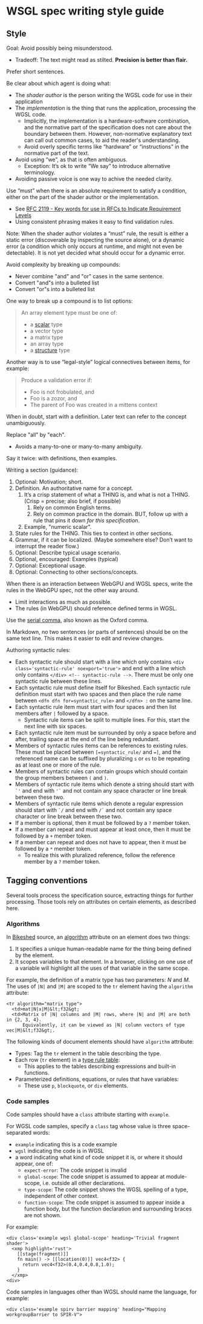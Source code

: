 # WSGL spec writing style guide

## Style

Goal:  Avoid possibly being misunderstood.
*   Tradeoff: The text might read as stilted.  **Precision is better than flair.**

Prefer short sentences.

Be clear about which agent is doing what:
*   The _shader author_ is the person writing the WGSL code for use in their application
*   The _implementation_ is the thing that runs the application, processing the WGSL code.
    *   Implicitly, the implementation is a hardware-software combination, and the
        normative part of the specification does not care about the boundary between them.
        However, non-normative explanatory text can call out common cases, to aid the
        reader's understanding.
    *   Avoid overly specific terms like “hardware” or “instructions” in the normative
        part of the text.
*   Avoid using “we”, as that is often ambiguous.
    *   Exception: It’s ok to write “We say” to introduce alternative terminology.
*   Avoiding passive voice is one way to achive the needed clarity.

Use “must” when there is an absolute requirement to satisfy a condition, either on the part of
the shader author or the implementation.
*   See  [RFC 2119 - Key words for use in RFCs to Indicate Requirement Levels](https://tools.ietf.org/html/rfc2119)
*   Using consistent phrasing makes it easy to find validation rules.

Note:  When the shader author violates a “must” rule,
the result is either a static error (discoverable by inspecting the source alone),
or a dynamic error (a condition which only occurs at runtime, and might not even be detectable).
It is not yet decided what should occur for a dynamic error.

Avoid complexity by breaking up compounds:
*   Never combine "and" and "or" cases in the same sentence.
*   Convert "and"s into a bulleted list
*   Convert "or"s into a bulleted list

One way to break up a compound is to list options:

> An array element type must be one of:
> *   a [scalar](https://gpuweb.github.io/gpuweb/wgsl.html#scalar) type
> *   a vector type
> *   a matrix type
> *   an array type
> *   a [structure](https://gpuweb.github.io/gpuweb/wgsl.html#structure) type

Another way is to use “legal-style” logical connectives between items, for example:

> Produce a validation error if:
> *   Foo is not frobulated, and
> *   Foo is a zozor, and
> *   The parent of Foo was created in a mittens context

When in doubt, start with a definition.
Later text can refer to the concept unambiguously.

Replace "all" by "each".
*   Avoids a many-to-one or many-to-many ambiguity.

Say it twice: with definitions, then examples.

Writing a section (guidance):
1. Optional: Motivation; short.
2. Definition.  An authoritative name for a concept.
    1. It’s a crisp statement of what a THING is, and what is not a THING. (Crisp = precise; also brief, if possible)
        1. Rely on common English terms.
        2. Rely on common practice in the domain. BUT, follow up with a rule that pins it down _for this specification_.
    2. Example, "numeric scalar".
3. State rules for the THING.  This ties to context in other sections.
4. Grammar, if it can be localized.  (Maybe somewhere else? Don’t want to interrupt the reader flow.)
5. Optional: Describe typical usage scenario.
6. Optional, encouraged: Examples (typical)
7. Optional: Exceptional usage.
8. Optional: Connecting to other sections/concepts.

When there is an interaction between WebGPU and WGSL specs,
write the rules in the WebGPU spec, not the other way around.
*   Limit interactions as much as possible.
*   The rules (in WebGPU) should reference defined terms in WGSL.

Use the [serial comma](https://en.wikipedia.org/wiki/Serial_comma), also known as the Oxford comma.

In Markdown, no two sentences (or parts of sentences) should be on the same text line.
This makes it easier to edit and review changes.

Authoring syntactic rules:
* Each syntactic rule should start with a line which only contains `` <div class='syntactic-rule' noexport='true'> ``
and end with a line which only contains `` </div> <!-- syntactic-rule --> ``. There must be only one
syntactic rule between these lines.
* Each syntactic rule must define itself for Bikeshed. Each syntactic rule definition must start with two spaces
and then place the rule name between `` <dfn dfn for=syntactic_rule> `` and `` </dfn> : `` on the same line.
* Each syntactic rule item must start with four spaces and then list members after `` | `` followed by a space.
    * Syntactic rule items can be split to multiple lines. For this, start the next line with six spaces.
* Each syntactic rule item must be surrounded by only a space before and after,
trailing space at the end of the line being redundant.
* Members of syntactic rules items can be references to existing rules. These must be placed between
`` [=syntactic_rule/ `` and `` =] ``, and the referenced name can be suffixed by pluralizing `` s `` or `` es ``
to be repeating as at least one or more of the rule.
* Members of syntactic rules can contain groups which should contain the group members between `` ( `` and `` ) ``.
* Members of syntactic rule items which denote a string should start with `` `' ``
and end with `` '` `` and not contain any space character or line break between these two.
* Members of syntactic rule items which denote a regular expression should start with `` `/ ``
and end with `` /` `` and not contain any space character or line break between these two.
* If a member is optional, then it must be followed by a `` ? `` member token.
* If a member can repeat and must appear at least once, then it must be followed by a `` + `` member token.
* If a member can repeat and does not have to appear, then it must be followed by a `` * `` member token.
    * To realize this with pluralized reference, follow the reference member by a `` ? `` member token.

## Tagging conventions

Several tools process the specification source, extracting things for further processing.
Those tools rely on attributes on certain elements, as described here.

### Algorithms

In [Bikeshed][] source, an [algorithm](https://tabatkins.github.io/bikeshed/#algorithms)
attribute on an element does two things:

1. It specifies a unique human-readable name for the thing being defined by the element.
1. It scopes variables to that element. In a browser, clicking on one use of a variable
    will highlight all the uses of that variable in the same scope.

For example, the definition of a matrix type has two parameters: _N_ and _M_.
The uses of `|N|` and `|M|` are scoped to the `tr` element having the `algorithm` attribute:

    <tr algorithm="matrix type">
      <td>mat|N|x|M|&lt;f32&gt;
      <td>Matrix of |N| columns and |M| rows, where |N| and |M| are both in {2, 3, 4}.
          Equivalently, it can be viewed as |N| column vectors of type vec|M|&lt;f32&gt;.

The following kinds of document elements should have `algorithm` attribute:

* Types:  Tag the `tr` element in the table describing the type.
* Each row (`tr` element) in a [type rule table](https://w3.org/TR/WGSL#typing-tables-section):
    * This applies to the tables describing expressions and built-in functions.
* Parameterized definitions, equations, or rules that have variables:
    * These use `p`, `blockquote`, or `div` elements.

### Code samples

Code samples should have a `class` attribute starting with `example`.

For WGSL code samples, specify a `class` tag whose value is three space-separated words:
* `example` indicating this is a code example
* `wgsl` indicating the code is in WGSL
* a word indicating what kind of code snippet it is, or where it should appear, one of:
   * `expect-error`: The code snippet is invalid
   * `global-scope`: The code snippet is assumed to appear at module-scope, i.e. outside all other declarations.
   * `type-scope`: The code snippet shows the WGSL spelling of a type, independent of other context.
   * `function-scope`: The code snippet is assumed to appear inside a function body, but the function declaration
         and surrounding braces are not shown.

For example:

    <div class='example wgsl global-scope' heading='Trivial fragment shader'>
      <xmp highlight='rust'>
        [[stage(fragment)]]
        fn main() -> [[location(0)]] vec4<f32> {
          return vec4<f32>(0.4,0.4,0.8,1.0);
        }
      </xmp>
    <div>


Code samples in languages other than WGSL should name the language, for example:

    <div class='example spirv barrier mapping' heading="Mapping workgroupBarrier to SPIR-V">


[Bikeshed]: https://tabatkins.github.io/bikeshed "Bikeshed"
